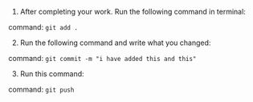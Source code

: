 1. After completing your work. Run the following command in terminal:

command: `git add .`

2. Run the following command and write what you changed:

command: `git commit -m "i have added this and this"`

3. Run this command:

command: `git push`